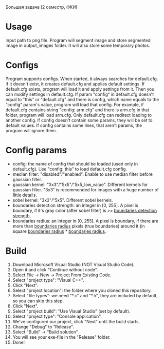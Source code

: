 Большая задача (2 семестр, ФКИ)
# Usage
Input path to png file. Program will segment image and store segmented image in output_images folder. It will also store some temporary photos.
# Configs
Program supports configs. When started, it always searches for default.cfg. If it doesn't exist, it creates default.cfg and applies default settings.
If default.cfg exists, program will load it and apply settings from it. Then you can modify settings in default.cfg.
If param "config" in default.cfg doesn't equal to "this" or "default.cfg" and there is config, which name equals to the "config" param's value, program will load that config.
For example, if default.cfg contains string "config: arm.cfg" and there is arm.cfg in that folder, program will load arm.cfg.
Only default.cfg can redirect loading to another config.
If config doesn't contain some params, they will be set to default values.
If config contains some lines, that aren't params, the program will ignore them.
# Config params
* config: the name of config that should be loaded (used only in default.cfg). Use "config: this" to load default.cfg config.
* median filter: "disabled"/"enabled". Enable to use median filter before gaussian filter.
* gaussian kernel: "3x3"/"5x5"/"5x5_low_value". Different kernels for gaussian filter. "3x3" is recommended for images with a huge number of little details.
* sobel kernel: "3x3"/"5x5". Different sobel kernels.
* boundaries detection strength: an integer in [0, 255]. A pixel is boundary, if it's gray color (after sobel filter) is >= <ins>boundaries detection strength</ins>.
* boundaries radius: an integer in [0, 255]. A pixel is boundary, if there are more than <ins>boundaries radius</ins> pixels (true boundaries) around it (in square <ins>boundaries radius</ins> * <ins>boundaries radius</ins>.
# Build
1. Download Microsoft Visual Studio (NOT Visual Studio Code).
2. Open it and click "Continue without code".
3. Select File &rarr; New &rarr; Project From Existing Code.
4. Select "project type": "Visual C++".
5. Click "Next".
6. Select "project location": the folder where you cloned this repository.
7. Select "file types": we need "\*.c" and "\*.h", they are included by default, so you can skip this step.
8. Click "Next".
9. Select "project build": "Use Visual Studio" (set by default).
10. Select "project type": "Console application".
11. We've configured our project, click "Next" until the build starts.
12. Change "Debug" to "Release".
13. Select "Build" &rarr; "Build solution".
14. You will see your exe-file in the "Release" folder.
15. Done!
